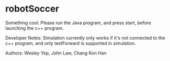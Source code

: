 robotSoccer
===========

Something cool.
Please run the Java program, and press start, before launching the c++ program.

Developer Notes: 
Simulation currently only works if it's not connected to the c++ program, and only testForward is supported in simulation.

Authors: Wesley Yep, John Law, Chang Kon Han
